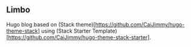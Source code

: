 ## Limbo

Hugo blog based on (Stack theme)[https://github.com/CaiJimmy/hugo-theme-stack] using (Stack Starter Template)[https://github.com/CaiJimmy/hugo-theme-stack-starter].

